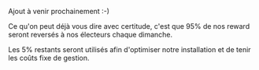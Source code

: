 Ajout à venir prochainement :-)

Ce qu'on peut déjà vous dire avec certitude, c'est que 95% de nos reward seront reversés à nos électeurs chaque dimanche.

Les 5% restants seront utilisés afin d'optimiser notre installation et de tenir les coûts fixe de gestion.
